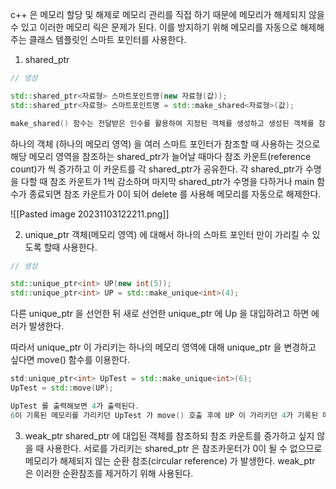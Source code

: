 c++ 은 메모리 할당 및 해제로 메모리 관리를 직접 하기 때문에 메모리가 해제되지 않을 수 있고 이러한 메모리 릭은 문제가 된다. 이를 방지하기 위해 메모리를 자동으로 해제해 주는 클래스 템플릿인 스마트 포인터를 사용한다.

1. shared_ptr

```c++
// 생성

std::shared_ptr<자료형> 스마트포인트명(new 자료형(값));
std::shared_ptr<자료형> 스마트포인트명 = std::make_shared<자료형>(값);

make_shared() 함수는 전달받은 인수를 활용하여 지정된 객체를 생성하고 생성된 객체를 참조하는 shared_ptr 을 반환하기 때문에 shared_ptr 객체를 예외발생에 대해 안전하게 생성가능하다.
```

하나의 객체 (하나의 메모리 영역) 을 여러 스마트 포인터가 참조할 때 사용하는 것으로 해당 메모리 영역을 참조하는 shared_ptr가 늘어날 때마다 참조 카운트(reference count)가 씩 증가하고 이 카운트를 각 shared_ptr가 공유한다. 각 shared_ptr가 수명을 다할 때 참조 카운트가 1씩 감소하며 마지막 shared_ptr가  수명을 다하거나 main 함수가 종료되면 참조 카운트가 0이 되어 delete 를 사용해 메모리를 자동으로 해제한다.

![[Pasted image 20231103122211.png]]

2. unique_ptr
객체(메모리 영역) 에 대해서 하나의 스마트 포인터 만이 가리킬 수 있도록 할때 사용한다.

```c++
// 생성

std::unique_ptr<int> UP(new int(5));
std::unique_ptr<int> UP = std::make_unique<int>(4);
```

다른 unique_ptr 을 선언한 뒤 새로 선언한 unique_ptr 에 Up 을 대입하려고 하면 에러가 발생한다.

따라서 unique_ptr 이 가리키는 하나의 메모리 영역에 대해 unique_ptr 을 변경하고 싶다면 move() 함수를 이용한다.

```c++
std:unique_ptr<int> UpTest = std::make_unique<int>(6);
UpTest = std::move(UP);

UpTest 를 출력해보면 4가 출력된다.
6이 기록된 메모리를 가리키던 UpTest 가 move() 호출 후에 UP 이 가리키던 4가 기록된 메모리를 가리키기 때문이다.
```

3. weak_ptr
shared_ptr 에 대입된 객체를 참조하되 참조 카운트를 증가하고 싶지 않을 때 사용한다.
서로를 가리키는 shared_ptr 은 참조카운터가 0이 될 수 없으므로 메모리가 해제되지 않는 순환 참조(circular reference) 가 발생한다. weak_ptr 은 이러한 순환참조를 제거하기 위해 사용된다.